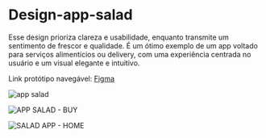 # Design-app-salad
Esse design prioriza clareza e usabilidade, enquanto transmite um sentimento de frescor e qualidade. É um ótimo exemplo de um app voltado para serviços alimentícios ou delivery, com uma experiência centrada no usuário e um visual elegante e intuitivo.

Link protótipo navegável: [Figma](https://www.figma.com/design/DQeHxTED5dtn8W82ppOZjl/Untitled?m=auto&t=J7yrvtpDocU51Kbb-1)


![app salad](https://github.com/user-attachments/assets/b46eff51-fcad-445b-aa67-e31bca447d4c)

![APP SALAD - BUY ](https://github.com/user-attachments/assets/a51274a1-cf2f-4302-87eb-a1d7e24f2de9)

![SALAD APP - HOME](https://github.com/user-attachments/assets/fd076116-4d7d-438d-9159-bc57698bb345)


